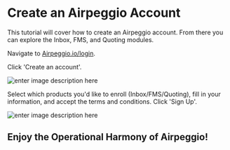 # Create an Airpeggio Account

This tutorial will cover how to create an Airpeggio account. From there you can explore the Inbox, FMS, and Quoting modules.

Navigate to [Airpeggio.io/login](https://airpegg.io/).

Click 'Create an account'.

![enter image description here](https://eng-production-mypublicbucket-bmffvtkz.s3.us-east-2.amazonaws.com/knowledge-base/sign-up/sign-up-1.png)


Select which products you'd like to enroll (Inbox/FMS/Quoting), fill in your information, and accept the terms and conditions. Click 'Sign Up'.

![enter image description here](https://eng-production-mypublicbucket-bmffvtkz.s3.us-east-2.amazonaws.com/knowledge-base/sign-up/sign-up-2.png)

## Enjoy the Operational Harmony of Airpeggio!
<!--stackedit_data:
eyJoaXN0b3J5IjpbOTM4MDM2ODQyLC0zNDM0NDQ0NjZdfQ==
-->